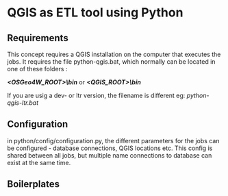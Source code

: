 # QGIS as ETL tool using Python
 
## Requirements 
This concept requires a QGIS installation on the computer that executes the jobs.
It requires the file python-qgis.bat, which normally can be
located in one of these folders :

**_<OSGeo4W_ROOT>\bin_** or **_<QGIS_ROOT>\bin_**

If you are usig a dev- or ltr version, the filename is different eg: _python-qgis-ltr.bat_

## Configuration
in python/config/configuration.py, the different parameters for the jobs can be configured - database connections, QGIS locations etc.
This config is shared between all jobs, but multiple name connections to database can exist at the same time.

## Boilerplates





